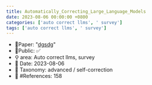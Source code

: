 ```yaml
---
title: Automatically_Correcting_Large_Language_Models
date: 2023-08-06 00:00:00 +0800
categories: ['auto correct llms', ' survey']
tags: ['auto correct llms', ' survey']
---
```


- 📙Paper: "[dgsdg](dsgfdhgf)"
- 🔑Public: ✅
- ⚲ area: Auto correct llms,  survey
- 📅 Date: 2023-08-06
- 🔎 Taxonomy: advanced / self-correction
- 📝 #References: 158
